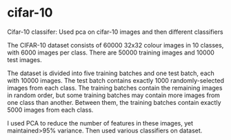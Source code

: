 # cifar-10
Cifar-10 classifer: Used pca on cifar-10 images and then different classifiers

The CIFAR-10 dataset consists of 60000 32x32 colour images in 10 classes, with 6000 images per class. There are 50000 training images and 10000 test images. 

The dataset is divided into five training batches and one test batch, each with 10000 images. The test batch contains exactly 1000 randomly-selected images from each class.
The training batches contain the remaining images in random order, but some training batches may contain more images from one class than another.
Between them, the training batches contain exactly 5000 images from each class. 

I used PCA to reduce the number of features in these images, yet maintained>95% variance.
Then used various classifiers on dataset.
